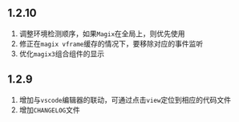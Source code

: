 ## 1.2.10
1. 调整环境检测顺序，如果`Magix`在全局上，则优先使用
2. 修正在`magix vframe`缓存的情况下，要移除对应的事件监听
3. 优化`magix3`组合组件的显示

## 1.2.9
1. 增加与`vscode`编辑器的联动，可通过点击`view`定位到相应的代码文件
2. 增加`CHANGELOG`文件